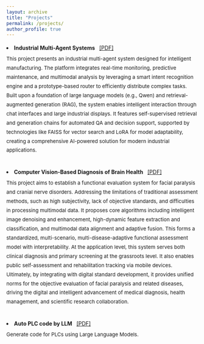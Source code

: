 ```yaml
---
layout: archive
title: "Projects"
permalink: /projects/
author_profile: true
---
```


<li style="margin-bottom: 2rem; line-height: 1.8;">
  <strong>Industrial Multi-Agent Systems </strong>
  <a href="https://ZiqiWang0312.github.io/bio/files/industry.pdf" target="_blank" style="margin-left:8px;">[PDF]</a>
  
  <div style="font-size:0.95em; margin-top:0.3rem;">
    This project presents an industrial multi-agent system designed for intelligent manufacturing. The platform integrates real-time monitoring, predictive maintenance, and multimodal analysis by leveraging a smart intent recognition engine and a prototype-based router to efficiently distribute complex tasks. Built upon a foundation of large language models (e.g., Qwen) and retrieval-augmented generation (RAG), the system enables intelligent interaction through chat interfaces and large industrial displays. It features self-supervised retrieval and generation chains for automated QA and decision support, supported by technologies like FAISS for vector search and LoRA for model adaptability, creating a comprehensive AI-powered solution for modern industrial applications.
  </div>



<li style="margin-bottom: 2rem; line-height: 1.8;">
  <strong> Computer Vision-Based Diagnosis of Brain Health </strong>
  <a href="https://ZiqiWang0312.github.io/bio/files/medical.pdf" target="_blank" style="margin-left:8px;">[PDF]</a>
  
  <div style="font-size:0.95em; margin-top:0.3rem;">
    This project aims to establish a functional evaluation system for facial paralysis and cranial nerve disorders. Addressing the limitations of traditional assessment methods, such as high subjectivity, lack of objective standards, and difficulties in processing multimodal data. It proposes core algorithms including intelligent image denoising and enhancement, high-dynamic feature extraction and classification, and multimodal data alignment and adaptive fusion. This forms a standardized, multi-scenario, multi-disease-adaptive functional assessment model with interpretability. At the application level, this system serves both clinical diagnosis and primary screening at the grassroots level. It also enables public self-assessment and rehabilitation tracking via mobile devices. Ultimately, by integrating with digital standard development, it provides unified norms for the objective evaluation of facial paralysis and related diseases, driving the digital and intelligent advancement of medical diagnosis, health management, and scientific research collaboration.
  </div>



<li style="margin-bottom: 2rem; line-height: 1.8;">
  <strong> Auto PLC code by LLM </strong>
  <a href="https://ZiqiWang0312.github.io/bio/files/TSC.pdf" target="_blank" style="margin-left:8px;">[PDF]</a>
  
  <div style="font-size:0.95em; margin-top:0.3rem;">
    Generate code for PLCs using Large Language Models.
  </div>